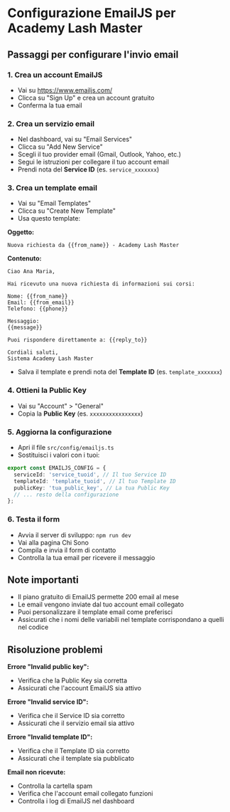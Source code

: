 # Configurazione EmailJS per Academy Lash Master

## Passaggi per configurare l'invio email

### 1. Crea un account EmailJS
- Vai su https://www.emailjs.com/
- Clicca su "Sign Up" e crea un account gratuito
- Conferma la tua email

### 2. Crea un servizio email
- Nel dashboard, vai su "Email Services"
- Clicca su "Add New Service"
- Scegli il tuo provider email (Gmail, Outlook, Yahoo, etc.)
- Segui le istruzioni per collegare il tuo account email
- Prendi nota del **Service ID** (es. `service_xxxxxxx`)

### 3. Crea un template email
- Vai su "Email Templates"
- Clicca su "Create New Template"
- Usa questo template:

**Oggetto:**
```
Nuova richiesta da {{from_name}} - Academy Lash Master
```

**Contenuto:**
```
Ciao Ana Maria,

Hai ricevuto una nuova richiesta di informazioni sui corsi:

Nome: {{from_name}}
Email: {{from_email}}
Telefono: {{phone}}

Messaggio:
{{message}}

Puoi rispondere direttamente a: {{reply_to}}

Cordiali saluti,
Sistema Academy Lash Master
```

- Salva il template e prendi nota del **Template ID** (es. `template_xxxxxxx`)

### 4. Ottieni la Public Key
- Vai su "Account" > "General"
- Copia la **Public Key** (es. `xxxxxxxxxxxxxxxx`)

### 5. Aggiorna la configurazione
- Apri il file `src/config/emailjs.ts`
- Sostituisci i valori con i tuoi:

```typescript
export const EMAILJS_CONFIG = {
  serviceId: 'service_tuoid', // Il tuo Service ID
  templateId: 'template_tuoid', // Il tuo Template ID
  publicKey: 'tua_public_key', // La tua Public Key
  // ... resto della configurazione
};
```

### 6. Testa il form
- Avvia il server di sviluppo: `npm run dev`
- Vai alla pagina Chi Sono
- Compila e invia il form di contatto
- Controlla la tua email per ricevere il messaggio

## Note importanti

- Il piano gratuito di EmailJS permette 200 email al mese
- Le email vengono inviate dal tuo account email collegato
- Puoi personalizzare il template email come preferisci
- Assicurati che i nomi delle variabili nel template corrispondano a quelli nel codice

## Risoluzione problemi

**Errore "Invalid public key":**
- Verifica che la Public Key sia corretta
- Assicurati che l'account EmailJS sia attivo

**Errore "Invalid service ID":**
- Verifica che il Service ID sia corretto
- Assicurati che il servizio email sia attivo

**Errore "Invalid template ID":**
- Verifica che il Template ID sia corretto
- Assicurati che il template sia pubblicato

**Email non ricevute:**
- Controlla la cartella spam
- Verifica che l'account email collegato funzioni
- Controlla i log di EmailJS nel dashboard

